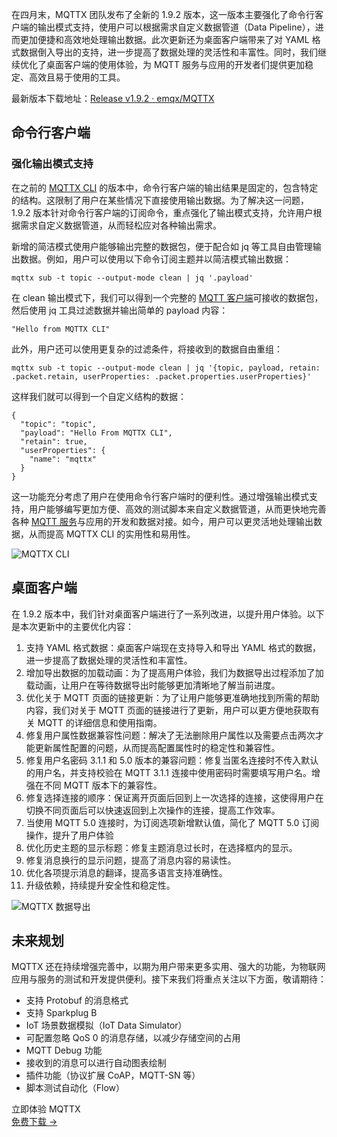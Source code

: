 在四月末，MQTTX  团队发布了全新的 1.9.2 版本，这一版本主要强化了命令行客户端的输出模式支持，使用户可以根据需求自定义数据管道（Data Pipeline），进而更加便捷和高效地处理输出数据。此次更新还为桌面客户端带来了对 YAML 格式数据倒入导出的支持，进一步提高了数据处理的灵活性和丰富性。同时，我们继续优化了桌面客户端的使用体验，为 MQTT 服务与应用的开发者们提供更加稳定、高效且易于使用的工具。

最新版本下载地址：[Release v1.9.2 · emqx/MQTTX](https://github.com/emqx/MQTTX/releases/tag/v1.9.2) 

## 命令行客户端

### 强化输出模式支持

在之前的 [MQTTX CLI](https://mqttx.app/zh/cli) 的版本中，命令行客户端的输出结果是固定的，包含特定的结构。这限制了用户在某些情况下直接使用输出数据。为了解决这一问题，1.9.2 版本针对命令行客户端的订阅命令，重点强化了输出模式支持，允许用户根据需求自定义数据管道，从而轻松应对各种输出需求。

新增的简洁模式使用户能够输出完整的数据包，便于配合如 jq 等工具自由管理输出数据。例如，用户可以使用以下命令订阅主题并以简洁模式输出数据：

```
mqttx sub -t topic --output-mode clean | jq '.payload'
```

在 clean 输出模式下，我们可以得到一个完整的 [MQTT 客户端](https://mqttx.app/zh)可接收的数据包，然后使用 jq 工具过滤数据并输出简单的 payload 内容：

```
"Hello from MQTTX CLI"
```

此外，用户还可以使用更复杂的过滤条件，将接收到的数据自由重组：

```
mqttx sub -t topic --output-mode clean | jq '{topic, payload, retain: .packet.retain, userProperties: .packet.properties.userProperties}'
```

这样我们就可以得到一个自定义结构的数据：

```
{
  "topic": "topic",
  "payload": "Hello From MQTTX CLI",
  "retain": true,
  "userProperties": {
    "name": "mqttx"
  }
}
```

这一功能充分考虑了用户在使用命令行客户端时的便利性。通过增强输出模式支持，用户能够编写更加方便、高效的测试脚本来自定义数据管道，从而更快地完善各种 [MQTT 服务](https://www.emqx.com/zh/cloud)与应用的开发和数据对接。如今，用户可以更灵活地处理输出数据，从而提高 MQTTX CLI 的实用性和易用性。

![MQTTX CLI](https://assets.emqx.com/images/0c05e316a5ed3b4cbec0ca9424afb0c7.png)

## 桌面客户端

在 1.9.2 版本中，我们针对桌面客户端进行了一系列改进，以提升用户体验。以下是本次更新中的主要优化内容：

1. 支持 YAML 格式数据：桌面客户端现在支持导入和导出 YAML 格式的数据，进一步提高了数据处理的灵活性和丰富性。
2. 增加导出数据的加载动画：为了提高用户体验，我们为数据导出过程添加了加载动画，让用户在等待数据导出时能够更加清晰地了解当前进度。
3. 优化关于 MQTT 页面的链接更新：为了让用户能够更准确地找到所需的帮助内容，我们对关于 MQTT 页面的链接进行了更新，用户可以更方便地获取有关 MQTT 的详细信息和使用指南。
4. 修复用户属性数据兼容性问题：解决了无法删除用户属性以及需要点击两次才能更新属性配置的问题，从而提高配置属性时的稳定性和兼容性。
5. 修复用户名密码 3.1.1 和 5.0 版本的兼容问题：修复当匿名连接时不传入默认的用户名，并支持校验在 MQTT 3.1.1 连接中使用密码时需要填写用户名。增强在不同 MQTT 版本下的兼容性。
6. 修复选择连接的顺序：保证离开页面后回到上一次选择的连接，这使得用户在切换不同页面后可以快速返回到上次操作的连接，提高工作效率。
7. 当使用 MQTT 5.0 连接时，为订阅选项新增默认值，简化了 MQTT 5.0 订阅操作，提升了用户体验
8. 优化历史主题的显示标题：修复主题消息过长时，在选择框内的显示。
9. 修复消息换行的显示问题，提高了消息内容的易读性。
10. 优化各项提示消息的翻译，提高多语言支持准确性。
11. 升级依赖，持续提升安全性和稳定性。

![MQTTX 数据导出](https://assets.emqx.com/images/53ae45f1b5d70998b3082d86d22735bf.png)

## 未来规划

MQTTX 还在持续增强完善中，以期为用户带来更多实用、强大的功能，为物联网应用与服务的测试和开发提供便利。接下来我们将重点关注以下方面，敬请期待：

- 支持 Protobuf 的消息格式
- 支持 Sparkplug B
- IoT 场景数据模拟（IoT Data Simulator）
- 可配置忽略 QoS 0 的消息存储，以减少存储空间的占用
- MQTT Debug 功能
- 接收到的消息可以进行自动图表绘制
- 插件功能（协议扩展 CoAP，MQTT-SN 等）
- 脚本测试自动化（Flow）



<section class="promotion">
    <div>
        立即体验 MQTTX
    </div>
    <a href="https://www.emqx.com/zh/try?product=MQTTX" class="button is-gradient px-5">免费下载 →</a>
</section>
